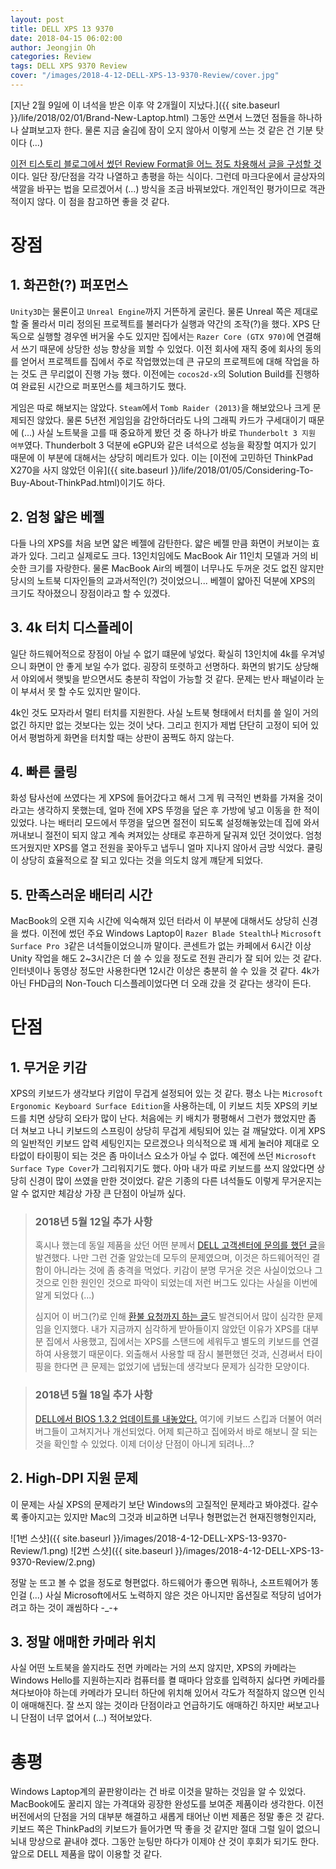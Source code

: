 ```yaml
---
layout: post
title: DELL XPS 13 9370
date: 2018-04-15 06:02:00
author: Jeongjin Oh
categories: Review
tags: DELL XPS 9370 Review
cover: "/images/2018-4-12-DELL-XPS-13-9370-Review/cover.jpg"
---
```


[지난 2월 9일에 이 녀석을 받은 이후 약 2개월이 지났다.]({{ site.baseurl }}/life/2018/02/01/Brand-New-Laptop.html) 그동안 쓰면서 느꼈던 점들을 하나하나 살펴보고자 한다. 물론 지금 술김에 잠이 오지 않아서 이렇게 쓰는 것 같은 건 기분 탓이다 (...)

[이전 티스토리 블로그에서 썼던 Review Format을 어느 정도 차용해서 글을 구성할 것](http://onsemy.tistory.com/1081)이다. 일단 장/단점을 각각 나열하고 총평을 하는 식이다. 그런데 마크다운에서 글상자의 색깔을 바꾸는 법을 모르겠어서 (...) 방식을 조금 바꿔보았다. 개인적인 평가이므로 객관적이지 않다. 이 점을 참고하면 좋을 것 같다.

# 장점

## 1. 화끈한(?) 퍼포먼스

```Unity3D```는 물론이고 ```Unreal Engine```까지 거뜬하게 굴린다. 물론 Unreal 쪽은 제대로 할 줄 몰라서 미리 정의된 프로젝트를 불러다가 실행과 약간의 조작(?)을 했다. XPS 단독으로 실행할 경우엔 버거울 수도 있지만 집에서는 ```Razer Core (GTX 970)```에 연결해서 쓰기 때문에 상당한 성능 향상을 꾀할 수 있었다. 이전 회사에 재직 중에 회사의 동의를 얻어서 프로젝트를 집에서 주로 작업했었는데 큰 규모의 프로젝트에 대해 작업을 하는 것도 큰 무리없이 진행 가능 했다. 이전에는 ```cocos2d-x```의 Solution Build를 진행하여 완료된 시간으로 퍼포먼스를 체크하기도 했다.

게임은 따로 해보지는 않았다. ```Steam```에서 ```Tomb Raider (2013)```을 해보았으나 크게 문제되진 않았다. 물론 5년전 게임임을 감안하더라도 나의 그래픽 카드가 구세대이기 때문에 (...) 사실 노트북을 고를 때 중요하게 봤던 것 중 하나가 바로 ```Thunderbolt 3 지원 여부```였다. Thunderbolt 3 덕분에 eGPU와 같은 녀석으로 성능을 확장할 여지가 있기 때문에 이 부분에 대해서는 상당히 메리트가 있다. 이는 [이전에 고민하던 ThinkPad X270을 사지 않았던 이유]({{ site.baseurl }}/life/2018/01/05/Considering-To-Buy-About-ThinkPad.html)이기도 하다.

## 2. 엄청 얇은 베젤

다들 나의 XPS를 처음 보면 얇은 베젤에 감탄한다. 얇은 베젤 만큼 화면이 커보이는 효과가 있다. 그리고 실제로도 크다. 13인치임에도 MacBook Air 11인치 모델과 거의 비슷한 크기를 자랑한다. 물론 MacBook Air의 베젤이 너무나도 두꺼운 것도 없진 않지만 당시의 노트북 디자인들의 교과서적인(?) 것이었으니... 베젤이 얇아진 덕분에 XPS의 크기도 작아졌으니 장점이라고 할 수 있겠다.

## 3. 4k 터치 디스플레이

일단 하드웨어적으로 장점이 아닐 수 없기 떄문에 넣었다. 확실히 13인치에 4k를 우겨넣으니 화면이 안 좋게 보일 수가 없다. 굉장히 또렷하고 선명하다. 화면의 밝기도 상당해서 야외에서 햇빛을 받으면서도 충분히 작업이 가능할 것 같다. 문제는 반사 패널이라 눈이 부셔서 못 할 수도 있지만 말이다.

4k인 것도 모자라서 멀티 터치를 지원한다. 사실 노트북 형태에서 터치를 쓸 일이 거의 없긴 하지만 없는 것보다는 있는 것이 낫다. 그리고 힌지가 제법 단단히 고정이 되어 있어서 평범하게 화면을 터치할 때는 상판이 꿈쩍도 하지 않는다.

## 4. 빠른 쿨링

화성 탐사선에 쓰였다는 게 XPS에 들어갔다고 해서 그게 뭐 극적인 변화를 가져올 것이라고는 생각하지 못했는데, 얼마 전에 XPS 뚜껑을 덮은 후 가방에 넣고 이동을 한 적이 있었다. 나는 배터리 모드에서 뚜껑을 덮으면 절전이 되도록 설정해놓았는데 집에 와서 꺼내보니 절전이 되지 않고 계속 켜져있는 상태로 후끈하게 달궈져 있던 것이었다. 엄청 뜨거웠지만 XPS를 열고 전원을 꽂아두고 냅두니 얼마 지나지 않아서 금방 식었다. 쿨링이 상당히 효율적으로 잘 되고 있다는 것을 의도치 않게 꺠닫게 되었다.

## 5. 만족스러운 배터리 시간

MacBook의 오랜 지속 시간에 익숙해져 있던 터라서 이 부분에 대해서도 상당히 신경을 썼다. 이전에 썼던 주요 Windows Laptop이 ```Razer Blade Stealth```나 ```Microsoft Surface Pro 3```같은 녀석들이었으니까 말이다. 콘센트가 없는 카페에서 6시간 이상 Unity 작업을 해도 2~3시간은 더 쓸 수 있을 정도로 전원 관리가 잘 되어 있는 것 같다. 인터넷이나 동영상 정도만 사용한다면 12시간 이상은 충분히 쓸 수 있을 것 같다. 4k가 아닌 FHD급의 Non-Touch 디스플레이었다면 더 오래 갔을 것 같다는 생각이 든다.

# 단점

## 1. 무거운 키감

XPS의 키보드가 생각보다 키압이 무겁게 설정되어 있는 것 같다. 평소 나는 ```Microsoft Ergonomic Keyboard Surface Edition```을 사용하는데, 이 키보드 치듯 XPS의 키보드를 치면 상당히 오타가 많이 난다. 처음에는 키 배치가 평평해서 그런가 했었지만 좀 더 쳐보고 나니 키보드의 스프링이 상당히 무겁게 세팅되어 있는 걸 깨달았다. 이게 XPS의 일반적인 키보드 압력 세팅인지는 모르겠으나 의식적으로 꽤 세게 눌러야 제대로 오타없이 타이핑이 되는 것은 좀 마이너스 요소가 아닐 수 없다. 예전에 쓰던 ```Microsoft Surface Type Cover```가 그리워지기도 했다. 아마 내가 따로 키보드를 쓰지 않았다면 상당히 신경이 많이 쓰였을 만한 것이었다. 같은 기종의 다른 녀석들도 이렇게 무거운지는 알 수 없지만 체감상 가장 큰 단점이 아닐까 싶다.

> ### 2018년 5월 12일 추가 사항
> 혹시나 했는데 동일 제품을 샀던 어떤 분께서 [DELL 고객센터에 문의를 했던 글](https://www.dell.com/community/XPS/XPS-13-%ED%82%A4%EB%B3%B4%EB%93%9C-%EC%9D%B4%EC%8A%88/td-p/6045026)을 발견했다. 나만 그런 건줄 알았는데 모두의 문제였으며, 이것은 하드웨어적인 결함이 아니라는 것에 좀 충격을 먹었다. 키감이 분명 무거운 것은 사실이었으나 그것으로 인한 원인인 것으로 파악이 되었는데 저런 버그도 있다는 사실을 이번에 알게 되었다 (...)
>
> 심지어 이 버그(?)로 인해 [환불 요청까지 하는 글](https://www.dell.com/community/XPS/XPS-13-9370-%ED%82%A4%EB%B3%B4%EB%93%9C-Skip-%EA%B2%B0%ED%95%A8/td-p/6049231)도 발견되어서 많이 심각한 문제임을 인지했다. 내가 지금까지 심각하게 받아들이지 않았던 이유가 XPS를 대부분 집에서 사용했고, 집에서는 XPS를 스탠드에 세워두고 별도의 키보드를 연결하여 사용했기 때문이다. 외출해서 사용할 때 잠시 불편했던 것과, 신경써서 타이핑을 한다면 큰 문제는 없었기에 냅뒀는데 생각보다 문제가 심각한 모양이다.

> ### 2018년 5월 18일 추가 사항
> [DELL에서 BIOS 1.3.2 업데이트를 내놓았다.](http://www.dell.com/support/home/kr/ko/krdhs1/drivers/driversdetails?driverId=VF23P) 여기에 키보드 스킵과 더불어 여러 버그들이 고쳐지거나 개선되었다. 어제 퇴근하고 집에와서 바로 해보니 잘 되는 것을 확인할 수 있었다. 이제 더이상 단점이 아니게 되려나...?

## 2. High-DPI 지원 문제

이 문제는 사실 XPS의 문제라기 보단 Windows의 고질적인 문제라고 봐야겠다. 갈수록 좋아지고는 있지만 Mac의 그것과 비교하면 너무나 형편없는건 현재진행형인지라,

![1번 스샷]({{ site.baseurl }}/images/2018-4-12-DELL-XPS-13-9370-Review/1.png)
![2번 스샷]({{ site.baseurl }}/images/2018-4-12-DELL-XPS-13-9370-Review/2.png)

정말 눈 뜨고 볼 수 없을 정도로 형편없다. 하드웨어가 좋으면 뭐하나, 소프트웨어가 똥인걸 (...) 사실 Microsoft에서도 노력하지 않은 것은 아니지만 옵션질로 적당히 넘어가려고 하는 것이 괘씸하다 -_-+

## 3. 정말 애매한 카메라 위치

사실 어떤 노트북을 쓸지라도 전면 카메라는 거의 쓰지 않지만, XPS의 카메라는 Windows Hello를 지원하는지라 컴퓨터를 켤 때마다 암호를 입력하지 싫다면 카메라를 쳐다보아야 하는데 카메라가 모니터 하단에 위치해 있어서 각도가 적절하지 않으면 인식이 애매해진다. 잘 쓰지 않는 것이라 단점이라고 언급하기도 애매하긴 하지만 써보고나니 단점이 너무 없어서 (...) 적어보았다.

# 총평

Windows Laptop계의 끝판왕이라는 건 바로 이것을 말하는 것임을 알 수 있었다. MacBook에도 꿀리지 않는 가격대와 굉장한 완성도를 보여준 제품이라 생각한다. 이전 버전에서의 단점을 거의 대부분 해결하고 새롭게 태어난 이번 제품은 정말 좋은 것 같다. 키보드 쪽은 ThinkPad의 키보드가 들어가면 딱 좋을 것 같지만 절대 그럴 일이 없으니 뇌내 망상으로 끝내야 겠다. 그동안 눈팅만 하다가 이제야 산 것이 후회가 되기도 한다. 앞으로 DELL 제품을 많이 이용할 것 같다.
